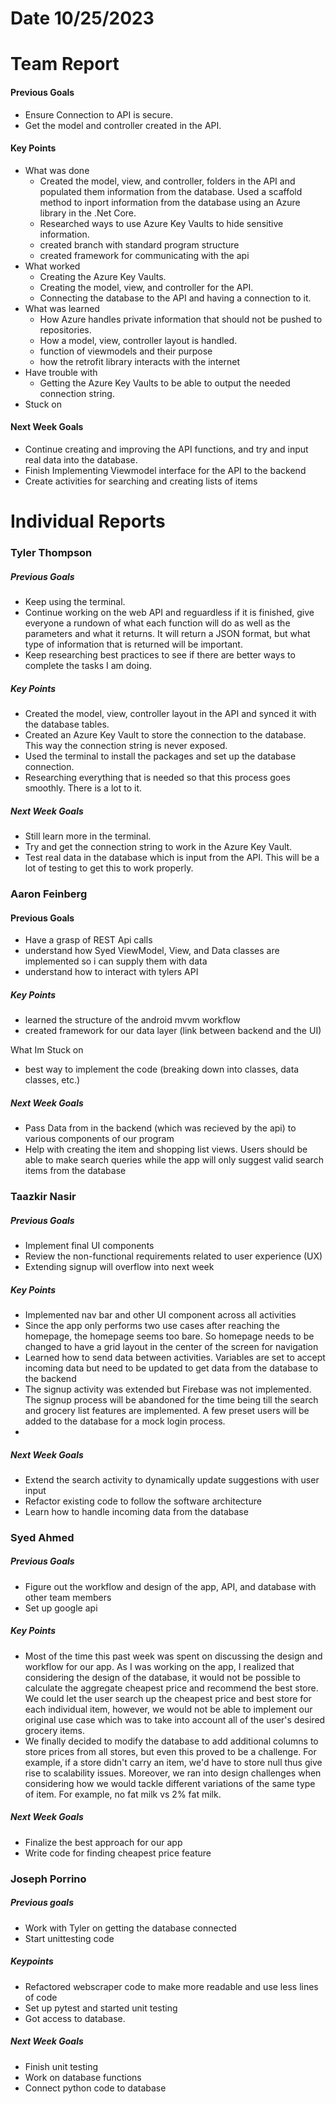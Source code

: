 # Date 10/25/2023
# Team Report

#### Previous Goals
- Ensure Connection to API is secure.
- Get the model and controller created in the API.
#### Key Points
- What was done
  - Created the model, view, and controller, folders in the API and populated them information from the database. Used a scaffold method to inport information from the database using an Azure library in the .Net
  Core.
  - Researched ways to use Azure Key Vaults to hide sensitive information.
  - created branch with standard program structure
  - created framework for communicating with the api 
- What worked
  - Creating the Azure Key Vaults.
  - Creating the model, view, and controller for the API.
  - Connecting the database to the API and having a connection to it.
- What was learned
  - How Azure handles private information that should not be pushed to repositories.
  - How a model, view, controller layout is handled.
  - function of viewmodels and their purpose
  - how the retrofit library interacts with the internet
- Have trouble with
  - Getting the Azure Key Vaults to be able to output the needed connection string.
- Stuck on
#### Next Week Goals
- Continue creating and improving the API functions, and try and input real data into the database.
- Finish Implementing Viewmodel interface for the API to the backend 
- Create activities for searching and creating lists of items
# Individual Reports

### Tyler Thompson
##### Previous Goals
- Keep using the terminal.
- Continue working on the web API and reguardless if it is finished, give everyone a rundown of what each function will do as well as the parameters and what it returns. It will return a JSON format, but what type of information that is returned will be important.
- Keep researching best practices to see if there are better ways to complete the tasks I am doing.
##### Key Points
- Created the model, view, controller layout in the API and synced it with the database tables.
- Created an Azure Key Vault to store the connection to the database. This way the connection string is never exposed.
- Used the terminal to install the packages and set up the database connection.
- Researching everything that is needed so that this process goes smoothly. There is a lot to it.
##### Next Week Goals
- Still learn more in the terminal.
- Try and get the connection string to work in the Azure Key Vault.
- Test real data in the database which is input from the API. This will be a lot of testing to get this to work properly.
  
### Aaron Feinberg
#### Previous Goals
- Have a grasp of REST Api calls
- understand how Syed ViewModel, View, and Data classes are implemented so i can supply them with data
- understand how to interact with tylers API 

##### Key Points
- learned the structure of the android mvvm workflow
- created framework for our data layer (link between backend and the UI) 

What Im Stuck on
- best way to implement the code (breaking down into classes, data classes, etc.)

##### Next Week Goals
- Pass Data from in the backend (which was recieved by the api) to various components of our program 
- Help with creating the item and shopping list views. Users should be able to make search queries while the app will only suggest valid search items from the database 

### Taazkir Nasir
##### Previous Goals
- Implement final UI components 
- Review the non-functional requirements related to user experience (UX)
- Extending signup will overflow into next week  

##### Key Points
- Implemented nav bar and other UI component across all activities
- Since the app only performs two use cases after reaching the homepage, the homepage seems too bare. So homepage needs to be changed to have a grid layout in the center of the screen for navigation 
- Learned how to send data between activities. Variables are set to accept incoming data but need to be updated to get data from the database to the backend 
- The signup activity was extended but Firebase was not implemented. The signup process will be abandoned for the time being till the search and grocery list features are implemented. A few preset users will be added to the database for a mock login process.
- 
##### Next Week Goals
- Extend the search activity to dynamically update suggestions with user input
- Refactor existing code to follow the software architecture 
- Learn how to handle incoming data from the database  

### Syed Ahmed
##### Previous Goals
- Figure out the workflow and design of the app, API, and database with other team members
- Set up google api

##### Key Points
- Most of the time this past week was spent on discussing the design and workflow for our app. As I was working on the app, I realized that considering the design of the database, it would not be possible to calculate the aggregate cheapest price and recommend the best store. We could let the user search up the cheapest price and best store for each individual item, however, we would not be able to implement our original use case which was to take into account all of the user's desired grocery items.
- We finally decided to modify the database to add additional columns to store prices from all stores, but even this proved to be a challenge. For example, if a store didn't carry an item, we'd have to store null thus give rise to scalability issues. Moreover, we ran into design challenges when considering how we would tackle different variations of the same type of item. For example, no fat milk vs 2% fat milk.

##### Next Week Goals
- Finalize the best approach for our app
- Write code for finding cheapest price feature

### Joseph Porrino
##### Previous goals
- Work with Tyler on getting the database connected
- Start unittesting code

##### Keypoints
- Refactored webscraper code to make more readable and use less lines of code
- Set up pytest and started unit testing
- Got access to database.

##### Next Week Goals
- Finish unit testing
- Work on database functions
- Connect python code to database
